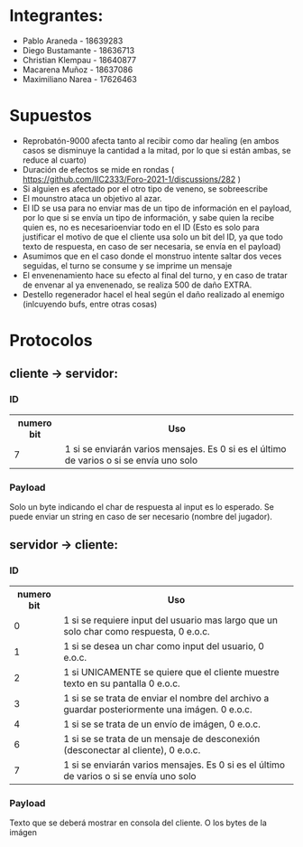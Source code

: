 # Integrantes:

- Pablo Araneda - 18639283
- Diego Bustamante - 18636713
- Christian Klempau - 18640877
- Macarena Muñoz - 18637086
- Maximiliano Narea - 17626463

# Supuestos
* Reprobatón-9000 afecta tanto al recibir como dar healing (en ambos casos se disminuye la cantidad a la mitad, por lo que si están ambas, se reduce al cuarto)
* Duración de efectos se mide en rondas  ( https://github.com/IIC2333/Foro-2021-1/discussions/282 )
* Si alguien es afectado por el otro tipo de veneno, se sobreescribe
* El mounstro ataca un objetivo al azar.
* El ID se usa para no enviar mas de un tipo de información en el payload, por lo que si se envía un tipo de información, y sabe quien la recibe quien es, no es necesarioenviar todo en el ID (Esto es solo para justificar el motivo de que el cliente usa solo un bit del ID, ya que todo texto de respuesta, en caso de ser necesaria, se envía en el payload)
* Asumimos que en el caso donde el monstruo intente saltar dos veces seguidas, el turno se consume y se imprime un mensaje
* El envenenamiento hace su efecto al final del turno, y en caso de tratar de envenar al ya envenenado, se realiza 500 de daño EXTRA.
* Destello regenerador hacel el heal según el daño realizado al enemigo (inlcuyendo bufs, entre otras cosas)

# Protocolos
## cliente -> servidor:
### ID
<table>
<tr>
<th>numero bit</th>
<th>Uso</th>
</tr>

<!-- <tr>
<td>0</td>
<td>0 si es primera conexión, de ser 0, se ignoran las otras entradas, 1 e.o.c.</td>
</tr> -->
<!-- 
<tr>
<td>1-3</td>
<td>id jugador</td>
</tr> -->

<!-- <tr>
<td>4</td>
<td>1 si se trata de entregar el nombre del usuario</td>
</tr> -->

<!-- <tr>
<td>5</td>
<td>1 para indicar que se recibió algo del servidor (para el caso de indicar que se recibió un trozo de un string largo o imágen), 0 en otro caso.</td>
</tr> -->


<!-- <tr>
<td>6</td>
<td>1 si se se trata de un mensaje de desconexión (desconectarse del servidor), 0 e.o.c.</td>
</tr> -->


<tr>
<td>7</td>
<td>1 si se enviarán varios mensajes. Es 0 si es el último de varios o si se envía uno solo</td>
</tr>
</table>

### Payload
Solo un byte indicando el char de respuesta al input es lo esperado. Se puede enviar un string en caso de ser necesario (nombre del jugador).

## servidor -> cliente:
### ID
<table>
<tr>
<th>numero bit</th>
<th>Uso</th>
</tr>

<tr>
<td>0</td>
<td>1 si se requiere input del usuario mas largo que un solo char como respuesta, 0 e.o.c.</td>
</tr>

<tr>
<td>1</td>
<td>1 si se desea un char como input del usuario, 0 e.o.c.</td>
</tr>

<tr>
<td>2</td>
<td>1 si UNICAMENTE se quiere que el cliente muestre texto en su pantalla 0 e.o.c.</td>
</tr>

<!-- <tr>
<td>1</td>
<td>1 si se trata de conexión (conectar el cliente al servidor), 0 e.o.c.</td>
</tr> -->

<!-- <tr>
<td>2-3</td>
<td>0 si se trata de antes de una partida, 1 si se inicia la partida, 2 si es dentro de la partida, 3 si es de termino de la partida</td>
</tr> -->

<tr>
<td>3</td>
<td>1 si se se trata de enviar el nombre del archivo a guardar posteriormente una imágen. 0 e.o.c.</td>
</tr>

<tr>
<td>4</td>
<td>1 si se se trata de un envío de imágen, 0 e.o.c.</td>
</tr>

<!-- 
<tr>
<td>5</td>
<td>1 para indicar que se recibió algo del servidor (para el caso de indicar que se recibió un trozo de un string largo o imágen), 0 en otro caso.</td>
</tr> -->


<tr>
<td>6</td>
<td>1 si se se trata de un mensaje de desconexión (desconectar al cliente), 0 e.o.c.</td>
</tr>

<tr>
<td>7</td>
<td>1 si se enviarán varios mensajes. Es 0 si es el último de varios o si se envía uno solo</td>
</tr>
</table>

### Payload
Texto que se deberá mostrar en consola del cliente. O los bytes de la imágen